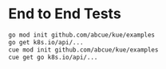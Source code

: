 # End to End Tests

```sh
go mod init github.com/abcue/kue/examples
go get k8s.io/api/...
cue mod init github.com/abcue/kue/examples
cue get go k8s.io/api/...
```

